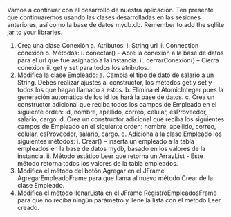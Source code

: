 Vamos a continuar con el desarrollo de nuestra aplicación. Ten presente que continuaremos usando las
clases desarrolladas en las sesiones anteriores, así como la base de datos mydb.db. Remember to add
the sqllite jar to your libraries.
1. Crea una clase Conexión
a. Atributos:
i. String url
ii. Connection conexion
b. Métodos:
i. conectar() – Abre la conexion a la base de datos para el url que fue asignado a la
instancia.
ii. cerrarConexion() – Cierra conexion
iii. get y set para todos los atributos.
2. Modifica la clase Empleado:
a. Cambia el tipo de dato de salario a un String. Debes realizar ajustes al constructor, los
métodos get y set y todos los que hagan llamado a estos.
b. Elimina el AtomicInteger pues la generación automática de los id los hará la base de
datos.
c. Crea un constructor adicional que reciba todos los campos de Empleado en el siguiente
orden: id, nombre, apellido, correo, celular, esProveedor, salario, cargo.
d. Crea un constructor adicional que reciba los siguientes campos de Empleado en el
siguiente orden: nombre, apellido, correo, celular, esProveedor, salario, cargo.
e. Adiciona a la clase Empleado los siguientes métodos:
i. Crear() – inserta un empleado a la tabla empleados en la base de datos mydb,
basado en los valores de la instancia.
ii. Método estático Leer que retorna un ArrayList<Empleado> - Este método
retorna todos los valores de la tabla empleados.
3. Modifica el método del botón Agregar en el JFrame AgregarEmpleadoFrame para que llama al
nuevo método Crear de la clase Empleado.
4. Modifica el método llenarLista en el JFrame RegistroEmpleadosFrame para que no reciba ningún
parámetro y llene la lista con el método Leer creado.
